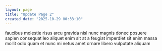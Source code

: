 ```yaml
---
layout: page
title: "Update Page 2"
created_date: "2025-10-29 00:33:10"
---
```


faucibus molestie risus arcu gravida nisl nunc magnis donec posuere sapien consequat leo aliquet enim sit at a feugiat imperdiet sit enim massa mollit odio quam et nunc mi netus amet ornare libero vulputate aliquam 
